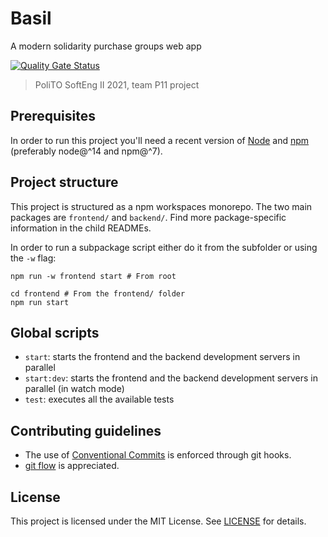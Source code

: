 # Basil

A modern solidarity purchase groups web app

[![Quality Gate Status](https://sonarcloud.io/api/project_badges/measure?project=Frabari_spg&metric=alert_status)](https://sonarcloud.io/summary/new_code?id=Frabari_spg)

> PoliTO SoftEng II 2021, team P11 project

## Prerequisites

In order to run this project you'll need a recent version of [Node](https://nodejs.org) and [npm](https://npmjs.org)
(preferably node@^14 and npm@^7).

## Project structure

This project is structured as a npm workspaces monorepo. The two main packages are `frontend/` and `backend/`.
Find more package-specific information in the child READMEs.

In order to run a subpackage script either do it from the subfolder or using the `-w` flag:

```shell
npm run -w frontend start # From root

cd frontend # From the frontend/ folder
npm run start
```

## Global scripts

- `start`: starts the frontend and the backend development servers in parallel
- `start:dev`: starts the frontend and the backend development servers in parallel (in watch mode)
- `test`: executes all the available tests

## Contributing guidelines

- The use of [Conventional Commits](https://www.conventionalcommits.org/) is enforced through git hooks.
- [git flow](https://www.atlassian.com/git/tutorials/comparing-workflows/gitflow-workflow) is appreciated.

## License

This project is licensed under the MIT License. See [LICENSE](./LICENSE) for details.

